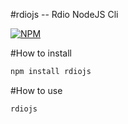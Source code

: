 #rdiojs -- Rdio NodeJS Cli

[![NPM](https://nodei.co/npm/rdiojs.png)](https://nodei.co/npm/rdiojs/)

#How to install

```javascript
npm install rdiojs
```

#How to use

```javascript
rdiojs
```